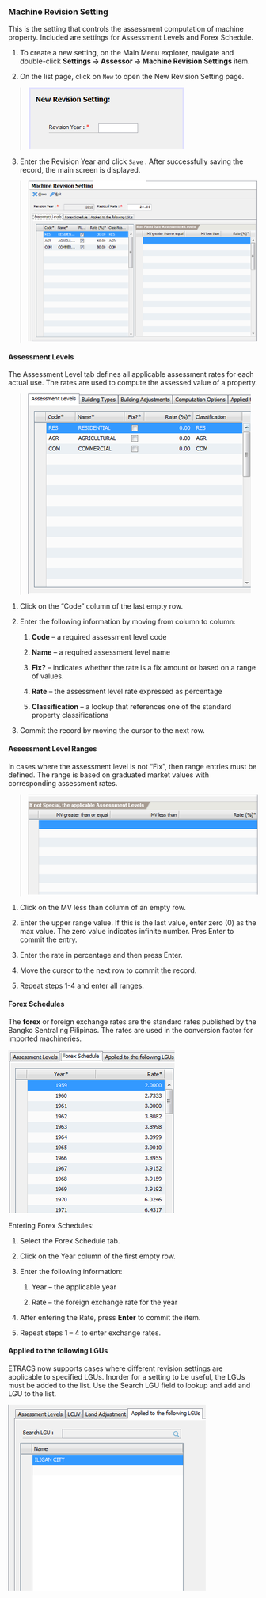 ### Machine Revision Setting

This is the setting that controls the assessment computation of machine
property. Included are settings for Assessment Levels and Forex
Schedule.

1.  To create a new setting, on the Main Menu explorer, navigate and
    double-click **Settings -&gt; Assessor -&gt; Machine Revision
    Settings** item.

2.  On the list page, click on `New` to open the New Revision Setting
    page.
> ![image|512x397,100%](images\image171.png)
<!-- > <img src="images\image171.png" style="width:1.981in;height:0.77511in" /> -->

3.  Enter the Revision Year and click `Save` . After successfully saving
    the record, the main screen is displayed.

> ![image|512x397,100%](images\image180.png)
<!-- > <img src="images\image180.png" style="width:4.75691in;height:3.31834in" /> -->

#### Assessment Levels

The Assessment Level tab defines all applicable assessment rates for
each actual use. The rates are used to compute the assessed value of a
property.

> ![image|512x397,100%](images\image173.png)
<!-- > <img src="images\image173.png" style="width:2.81215in;height:2.52468in" /> -->

1.  Click on the “Code” column of the last empty row.

2.  Enter the following information by moving from column to column:

    1.  **Code** – a required assessment level code

    2.  **Name** – a required assessment level name

    3.  **Fix?** – indicates whether the rate is a fix amount or based
        on a range of values.

    4.  **Rate** – the assessment level rate expressed as percentage

    5.  **Classification** – a lookup that references one of the
        standard property classifications

3.  Commit the record by moving the cursor to the next row.

#### Assessment Level Ranges

In cases where the assessment level is not “Fix”, then range entries
must be defined. The range is based on graduated market values with
corresponding assessment rates.

> ![image|512x397,100%](images\image165.png)
<!-- > <img src="images\image165.png" style="width:3.34333in;height:1.46896in" /> -->

1.  Click on the MV less than column of an empty row.

2.  Enter the upper range value. If this is the last value, enter
    zero (0) as the max value. The zero value indicates infinite number.
    Pres Enter to commit the entry.

3.  Enter the rate in percentage and then press Enter.

4.  Move the cursor to the next row to commit the record.

5.  Repeat steps 1-4 and enter all ranges.

#### Forex Schedules

The **forex** or foreign exchange rates are the standard rates published
by the Bangko Sentral ng Pilipinas. The rates are used in the conversion
factor for imported machineries.

![image|512x397,100%](images\image181.png)
<!-- <img src="images\image181.png" style="width:2.09974in;height:2.06224in" /> -->

Entering Forex Schedules:

1.  Select the Forex Schedule tab.

2.  Click on the Year column of the first empty row.

3.  Enter the following information:

    1.  Year – the applicable year

    2.  Rate – the foreign exchange rate for the year

4.  After entering the Rate, press **Enter** to commit the item.

5.  Repeat steps 1 – 4 to enter exchange rates.

#### Applied to the following LGUs 

ETRACS now supports cases where different revision settings are
applicable to specified LGUs. Inorder for a setting to be useful, the
LGUs must be added to the list. Use the Search LGU field to lookup and
add and LGU to the list.

![image|512x397,100%](images\image170.png)
<!-- <img src="images\image170.png" style="width:2.4941in;height:2.34971in" /> -->

